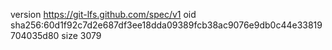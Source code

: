 version https://git-lfs.github.com/spec/v1
oid sha256:60d1f92c7d2e687df3ee18dda09389fcb38ac9076e9db0c44e33819704035d80
size 3079
